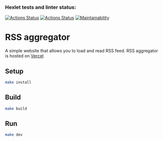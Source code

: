### Hexlet tests and linter status:
[![Actions Status](https://github.com/Pavel-Kr/frontend-project-11/actions/workflows/hexlet-check.yml/badge.svg)](https://github.com/Pavel-Kr/frontend-project-11/actions)
[![Actions Status](https://github.com/Pavel-Kr/frontend-project-11/actions/workflows/build.yml/badge.svg)](https://github.com/Pavel-Kr/frontend-project-11/actions)
[![Maintainability](https://api.codeclimate.com/v1/badges/b4a2321caba423c1b261/maintainability)](https://codeclimate.com/github/Pavel-Kr/frontend-project-11/maintainability)

# RSS aggregator

A simple website that allows you to load and read RSS feed. RSS aggregator is hosted on [Vercel](https://frontend-project-11-silk-eight.vercel.app/)

## Setup

```sh
make install
```

## Build

```sh
make build
```

## Run

```sh
make dev
```
